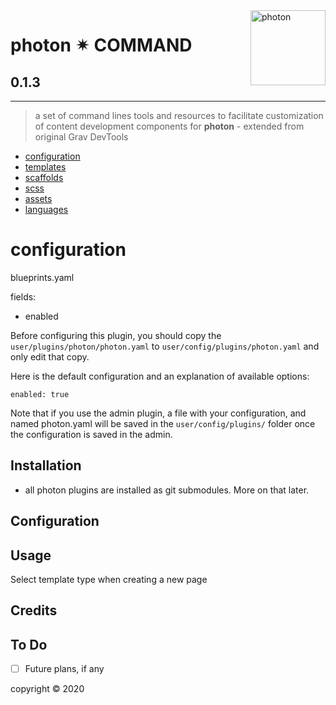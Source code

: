 <a href="https://photon-platform.net/">
    <img src="https://photon-platform.net/user/images/photon-logo-banner.png" alt="photon" title="photon" align="right" height="120" />
</a>


# photon ✴ COMMAND

## 0.1.3

---


> a set of command lines tools and resources to facilitate customization of content development components for **photon** - extended from original Grav DevTools

- [configuration](#configuration)
- [templates](#templates)
- [scaffolds](#scaffolds)
- [scss](#scss)
- [assets](#assets)
- [languages](#languages)

# configuration
blueprints.yaml

fields:
- enabled

Before configuring this plugin, you should copy the `user/plugins/photon/photon.yaml` to `user/config/plugins/photon.yaml` and only edit that copy.

Here is the default configuration and an explanation of available options:

```
enabled: true

```

Note that if you use the admin plugin, a file with your configuration, and named photon.yaml will be saved in the `user/config/plugins/` folder once the configuration is saved in the admin.



## Installation

- all photon plugins are installed as git submodules. More on that later.



## Configuration


## Usage

Select template type when creating a new page

## Credits


## To Do

- [ ] Future plans, if any


copyright &copy; 2020

